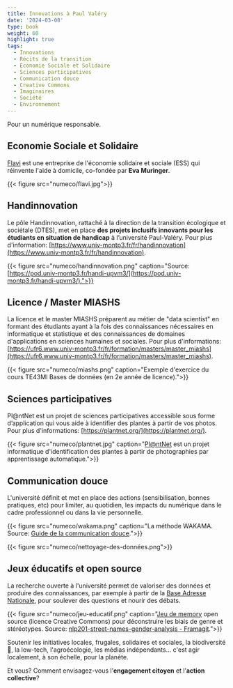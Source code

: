 ```yaml
---
title: Innovations à Paul Valéry
date: '2024-03-08'
type: book
weight: 60
highlight: true
tags:
  - Innovations
  - Récits de la transition
  - Economie Sociale et Solidaire
  - Sciences participatives
  - Communication douce
  - Creative Commons
  - Imaginaires
  - Société
  - Environnement
---
```


Pour un numérique responsable.

<!--more-->

## Economie Sociale et Solidaire

[Flavi](https://flavi.fr/) est une entreprise de l'économie solidaire et sociale (ESS) qui réinvente l'aide à domicile, co-fondée par <b>Eva Muringer</b>.

{{< figure src="numeco/flavi.jpg">}} 

## Handinnovation

Le pôle Handinnovation, rattaché à la direction de la transition écologique et sociétale (DTES), met en place <b>des projets inclusifs innovants pour les étudiants en situation de handicap</b> à l’université Paul-Valéry. Pour plus d'information: [https://www.univ-montp3.fr/fr/handinnovation](https://www.univ-montp3.fr/fr/handinnovation).

{{< figure src="numeco/handinnovation.png" caption="Source: [https://pod.univ-montp3.fr/handi-upvm3/](https://pod.univ-montp3.fr/handi-upvm3/).">}} 

## Licence / Master MIASHS

La licence et le master MIASHS préparent au métier de "data scientist" en formant des étudiants ayant à la fois des connaissances nécessaires en informatique et statistique et des connaissances de domaines d'applications en sciences humaines et sociales. Pour plus d'informations: [https://ufr6.www.univ-montp3.fr/fr/formation/masters/master_miashs](https://ufr6.www.univ-montp3.fr/fr/formation/masters/master_miashs).

{{< figure src="numeco/miashs.png" caption="Exemple d'exercice du cours TE43MI Bases de données (en 2e année de licence).">}} 

## Sciences participatives

Pl@ntNet est un projet de sciences participatives accessible sous forme d’application qui vous aide à identifier des plantes à partir de vos photos. Pour plus d'informations: [https://plantnet.org/](https://plantnet.org/).

{{< figure src="numeco/plantnet.jpg" caption="[Pl@ntNet](https://identify.plantnet.org/fr) est un projet informatique d'identification des plantes à partir de photographies par apprentissage automatique.">}} 

## Communication douce

L'université définit et met en place des actions (sensibilisation, bonnes pratiques, etc) pour limiter, au quotidien, les impacts du numérique dans le cadre professionnel ou dans la vie personnelle.

{{< figure src="numeco/wakama.png" caption="La méthode WAKAMA. Source: [Guide de la communication douce](https://www.univ-montp3.fr/sites/default/files/guide_de_la_communication_douce_2023_0.pdf).">}} 

{{< figure src="numeco/nettoyage-des-données.png">}} 

## Jeux éducatifs et open source

La recherche ouverte à l'université permet de valoriser des données et produire des connaissances, par exemple à partir de la [Base Adresse Nationale](https://adresse.data.gouv.fr/donnees-nationales), pour soulever des questions et nourir des débats.

{{< figure src="numeco/jeu-educatif.png" caption="[Jeu de memory](https://www.mtpcours.fr/u/Jeux-Memory-Montpellier-qui-est-ce.pdf) open source (licence Creative Commons) pour déconstruire les biais de genre et stéréotypes. Source: [nlp201-street-names-gender-analysis - Framagit](https://framagit.org/MichelDeudon/nlp201-street-names-gender-analysis).">}} 

Soutenir les initiatives locales, frugales, solidaires et sociales, la biodiversité 🌸, la low-tech, l'agroécologie, les médias indépendants... c'est agir localement, à son échelle, pour la planète.

Et vous? Comment envisagez-vous l’<b>engagement citoyen</b> et l’<b>action collective</b>?